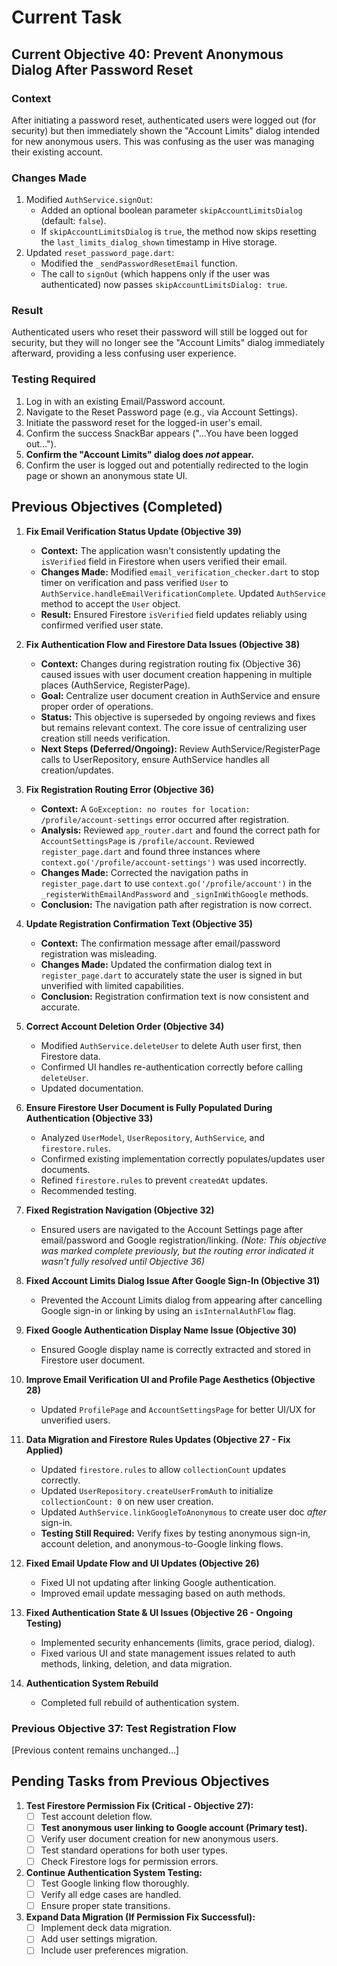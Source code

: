 # Current Task

## Current Objective 40: Prevent Anonymous Dialog After Password Reset

### Context

After initiating a password reset, authenticated users were logged out (for security) but then immediately shown the "Account Limits" dialog intended for new anonymous users. This was confusing as the user was managing their existing account.

### Changes Made

1. Modified `AuthService.signOut`:
    * Added an optional boolean parameter `skipAccountLimitsDialog` (default: `false`).
    * If `skipAccountLimitsDialog` is `true`, the method now skips resetting the `last_limits_dialog_shown` timestamp in Hive storage.
2. Updated `reset_password_page.dart`:
    * Modified the `_sendPasswordResetEmail` function.
    * The call to `signOut` (which happens only if the user was authenticated) now passes `skipAccountLimitsDialog: true`.

### Result

Authenticated users who reset their password will still be logged out for security, but they will no longer see the "Account Limits" dialog immediately afterward, providing a less confusing user experience.

### Testing Required

1. Log in with an existing Email/Password account.
2. Navigate to the Reset Password page (e.g., via Account Settings).
3. Initiate the password reset for the logged-in user's email.
4. Confirm the success SnackBar appears ("...You have been logged out...").
5. **Confirm the "Account Limits" dialog does *not* appear.**
6. Confirm the user is logged out and potentially redirected to the login page or shown an anonymous state UI.

## Previous Objectives (Completed)

1. **Fix Email Verification Status Update (Objective 39)**
    * **Context:** The application wasn't consistently updating the `isVerified` field in Firestore when users verified their email.
    * **Changes Made:** Modified `email_verification_checker.dart` to stop timer on verification and pass verified `User` to `AuthService.handleEmailVerificationComplete`. Updated `AuthService` method to accept the `User` object.
    * **Result:** Ensured Firestore `isVerified` field updates reliably using confirmed verified user state.

2. **Fix Authentication Flow and Firestore Data Issues (Objective 38)**
    * **Context:** Changes during registration routing fix (Objective 36) caused issues with user document creation happening in multiple places (AuthService, RegisterPage).
    * **Goal:** Centralize user document creation in AuthService and ensure proper order of operations.
    * **Status:** This objective is superseded by ongoing reviews and fixes but remains relevant context. The core issue of centralizing user creation still needs verification.
    * **Next Steps (Deferred/Ongoing):** Review AuthService/RegisterPage calls to UserRepository, ensure AuthService handles all creation/updates.

3. **Fix Registration Routing Error (Objective 36)**
    * **Context:** A `GoException: no routes for location: /profile/account-settings` error occurred after registration.
    * **Analysis:** Reviewed `app_router.dart` and found the correct path for `AccountSettingsPage` is `/profile/account`. Reviewed `register_page.dart` and found three instances where `context.go('/profile/account-settings')` was used incorrectly.
    * **Changes Made:** Corrected the navigation paths in `register_page.dart` to use `context.go('/profile/account')` in the `_registerWithEmailAndPassword` and `_signInWithGoogle` methods.
    * **Conclusion:** The navigation path after registration is now correct.

4. **Update Registration Confirmation Text (Objective 35)**
    * **Context:** The confirmation message after email/password registration was misleading.
    * **Changes Made:** Updated the confirmation dialog text in `register_page.dart` to accurately state the user is signed in but unverified with limited capabilities.
    * **Conclusion:** Registration confirmation text is now consistent and accurate.

5. **Correct Account Deletion Order (Objective 34)**
    * Modified `AuthService.deleteUser` to delete Auth user first, then Firestore data.
    * Confirmed UI handles re-authentication correctly before calling `deleteUser`.
    * Updated documentation.

6. **Ensure Firestore User Document is Fully Populated During Authentication (Objective 33)**
    * Analyzed `UserModel`, `UserRepository`, `AuthService`, and `firestore.rules`.
    * Confirmed existing implementation correctly populates/updates user documents.
    * Refined `firestore.rules` to prevent `createdAt` updates.
    * Recommended testing.

7. **Fixed Registration Navigation (Objective 32)**
    * Ensured users are navigated to the Account Settings page after email/password and Google registration/linking. *(Note: This objective was marked complete previously, but the routing error indicated it wasn't fully resolved until Objective 36)*

8. **Fixed Account Limits Dialog Issue After Google Sign-In (Objective 31)**
    * Prevented the Account Limits dialog from appearing after cancelling Google sign-in or linking by using an `isInternalAuthFlow` flag.

9. **Fixed Google Authentication Display Name Issue (Objective 30)**
    * Ensured Google display name is correctly extracted and stored in Firestore user document.

10. **Improve Email Verification UI and Profile Page Aesthetics (Objective 28)**
    * Updated `ProfilePage` and `AccountSettingsPage` for better UI/UX for unverified users.

11. **Data Migration and Firestore Rules Updates (Objective 27 - Fix Applied)**
    * Updated `firestore.rules` to allow `collectionCount` updates correctly.
    * Updated `UserRepository.createUserFromAuth` to initialize `collectionCount: 0` on new user creation.
    * Updated `AuthService.linkGoogleToAnonymous` to create user doc *after* sign-in.
    * **Testing Still Required:** Verify fixes by testing anonymous sign-in, account deletion, and anonymous-to-Google linking flows.

12. **Fixed Email Update Flow and UI Updates (Objective 26)**
    * Fixed UI not updating after linking Google authentication.
    * Improved email update messaging based on auth methods.

13. **Fixed Authentication State & UI Issues (Objective 26 - Ongoing Testing)**
    * Implemented security enhancements (limits, grace period, dialog).
    * Fixed various UI and state management issues related to auth methods, linking, deletion, and data migration.

14. **Authentication System Rebuild**
    * Completed full rebuild of authentication system.

### Previous Objective 37: Test Registration Flow

[Previous content remains unchanged...]

## Pending Tasks from Previous Objectives

1. **Test Firestore Permission Fix (Critical - Objective 27):**
    * [ ] Test account deletion flow.
    * [ ] **Test anonymous user linking to Google account (Primary test).**
    * [ ] Verify user document creation for new anonymous users.
    * [ ] Test standard operations for both user types.
    * [ ] Check Firestore logs for permission errors.

2. **Continue Authentication System Testing:**
    * [ ] Test Google linking flow thoroughly.
    * [ ] Verify all edge cases are handled.
    * [ ] Ensure proper state transitions.

3. **Expand Data Migration (If Permission Fix Successful):**
    * [ ] Implement deck data migration.
    * [ ] Add user settings migration.
    * [ ] Include user preferences migration.
